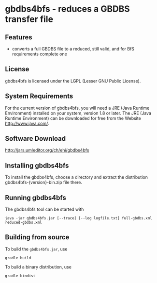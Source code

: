 # gbdbs4bfs - reduces a GBDBS transfer file

## Features
- converts a full GBDBS file to a reduced, still valid, and for BfS requirements complete one

## License
gbdbs4bfs is licensed under the LGPL (Lesser GNU Public License).

## System Requirements
For the current version of gbdbs4bfs, you will need a JRE (Java Runtime Environment) installed on your system, version 1.8 or later.
The JRE (Java Runtime Environment) can be downloaded for free from the Website <http://www.java.com/>.

## Software Download 
<http://jars.umleditor.org/ch/ehi/gbdbs4bfs>

## Installing gbdbs4bfs
To install the gbdbs4bfs, choose a directory and extract the distribution gbdbs4bfs-{version}-bin.zip file there. 

## Running gbdbs4bfs
The gbdbs4bfs tool can be started with

    java -jar gbdbs4bfs.jar [--trace] [--log logfile.txt] full-gbdbs.xml reduced-gbdbs.xml

## Building from source
To build the `gbdbs4bfs.jar`, use

    gradle build

To build a binary distribution, use

    gradle bindist


